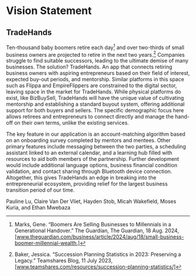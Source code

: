 # Vision Statement

## TradeHands

Ten-thousand baby boomers retire each day[^1] and over two-thirds of small business owners are projected to retire in the next two years.[^2] Companies struggle to find suitable successors, leading to the ultimate demise of many businesses. The solution? TradeHands. An app that connects retiring business owners with aspiring entrepreneurs based on their field of interest, expected buy-out periods, and mentorship. Similar platforms in this space such as Flippa and EmpireFlippers are constrained to the digital sector, leaving space in the market for TradeHands. While physical platforms do exist, like BizBuySell, TradeHands will have the unique value of cultivating mentorship and establishing a standard buyout system, offering additional support for both buyers and sellers. The specific demographic focus here allows retirees and entrepreneurs to connect directly and manage the hand-off on their own terms, unlike the existing services.

The key feature in our application is an account-matching algorithm based on an onboarding survey completed by mentors and mentees. Other primary features include messaging between the two parties, a scheduling assistant linked to an external calendar, and a learning hub filled with resources to aid both members of the partnership. Further development would include additional language options, business financial condition validation, and contact sharing through Bluetooth device connection. Altogether, this gives TradeHands an edge in breaking into the entrepreneurial ecosystem, providing relief for the largest business transition period of our time. 

Pauline Lu, Claire Van Der Vliet, Hayden Stob, Micah Wakefield, Moses Kuria, and Ethan Mwebaza

[^1]: Marks, Gene. “Boomers Are Selling Businesses to Millennials in a Generational Handover.” The Guardian, The Guardian, 18 Aug. 2024, [www.theguardian.com/business/article/2024/aug/18/small-business-boomer-millennial-wealth.]
[^2]: Baker, Jessica. “Succession Planning Statistics in 2023: Preserving a Legacy.” Teamshares Blog, 11 July 2023, [www.teamshares.com/resources/succession-planning-statistics/]
